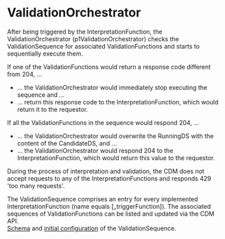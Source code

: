 # ValidationOrchestrator

After being triggered by the InterpretationFunction, the ValidationOrchestrator (p1ValidationOrchestrator) checks the ValidationSequence for associated ValidationFunctions and starts to sequentially execute them.

If one of the ValidationFunctions would return a response code different from 204, ...  
- ... the ValidationOrchestrator would immediately stop executing the sequence and ...  
- ... return this response code to the InterpretationFunction, which would return it to the requestor.  

If all the ValidationFunctions in the sequence would respond 204, ...  
- ... the ValidationOrchestrator would overwrite the RunningDS with the content of the  CandidateDS, and ...  
- ... the ValidationOrchestrator would respond 204 to the InterpretationFunction, which would  return this value to the requestor.  

During the process of interpretation and validation, the CDM does not accept requests to any of the InterpretationFunctions and responds 429 'too many requests'.  

The ValidationSequence comprises an entry for every implemented InterpretationFunction (name equals [_triggerFunction]). 
The associated sequences of ValidationFunctions can be listed and updated via the CDM API.  
[Schema](../../InformationStructure/schemas/03_ValidationSequence.yaml) and [initial configuration](../../InformationStructure/initialData/_03_ValidationSequenceData.yaml) of the ValidationSequence.  
